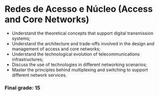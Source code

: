 # Redes de Acesso e Núcleo (Access and Core Networks)

* Understand the theoretical concepts that support digital transmission systems;
* Understand the architecture and trade-offs involved in the design and management of access and core networks;
* Understand the technological evolution of telecommunications infrastructures;
* Discuss the use of technologies in different networking scenarios;
* Master the principles behind multiplexing and switching to support different network services.

### Final grade: 15